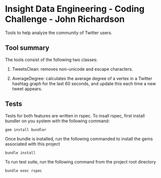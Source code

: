 Insight Data Engineering - Coding Challenge - John Richardson
===========================================================

Tools to help analyze the community of Twitter users.

## Tool summary

The tools consist of the following two classes:

1. TweetsClean: removes non-unicode and escape characters.

2. AverageDegree: calculates the average degree of a vertex in a Twitter hashtag graph for the last 60 seconds, and update this each time a new tweet appears.


## Tests

Tests for both features are written in rspec. To insall rspec, first install bundler on you system with the following command:

```
gem install bundler
```

Once bundle is installed, run the following commanded to install the gems associated with this project

```
bundle install
```

To run test suite, run the following command from the project root directory

```
bundle exec rspec
```
